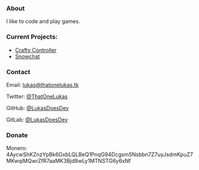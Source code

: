 ### About

I like to code and play games.

### Current Projects:

- [Crafty Controller](https://craftycontrol.com)
- [Snowchat](https://gitlab.com/snowchat)

### Contact

Email: [lukas@thatonelukas.tk](mailto:lukas@thatonelukas.tk)

Twitter: [@ThatOneLukas](https://twitter.com/ThatOneLukas)

GitHub: [@LukasDoesDev](https://github.com/LukasDoesDev)

GitLab: [@LukasDoesDev](https://gitlab.com/LukasDoesDev)

### Donate

Monero: 4AycwShKZnzYpBk6GxbLQLBeQ1PnqG94Dcgsm5Nsbbn7Z7uyJsdmKpuZ7MKwqiMQwrZfR7aaMK3Bjd8wLy1MTNSTG6y6xNf
